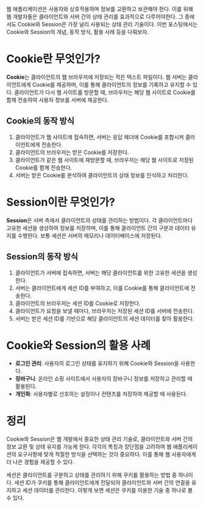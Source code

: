 웹 애플리케이션은 사용자와 상호작용하며 정보를 교환하고 보관해야 한다. 이를 위해 웹 개발자들은 클라이언트와 서버 간의 상태 관리를 효과적으로 다루어야한다. 그 중에서도 Cookie와 Session은 가장 널리 사용되는 상태 관리 기술이다. 이번 포스팅에서는 Cookie와 Session의 개념, 동작 방식, 활용 사례 등을 다뤄보자.

# Cookie란 무엇인가?

**Cookie**는 클라이언트의 웹 브라우저에 저장되는 작은 텍스트 파일이다. 웹 서버는 클라이언트에게 Cookie를 제공하며, 이를 통해 클라이언트의 정보를 기록하고 유지할 수 있다. 클라이언트가 다시 웹 사이트를 방문할 때, 브라우저는 해당 웹 사이트로 Cookie를 함께 전송하여 사용자 정보를 서버에 제공한다.

## Cookie의 동작 방식

1. 클라이언트가 웹 사이트에 접속하면, 서버는 응답 헤더에 Cookie를 포함시켜 클라이언트에게 전송한다.
2. 클라이언트의 브라우저는 받은 Cookie를 저장한다.
3. 클라이언트가 같은 웹 사이트에 재방문할 때, 브라우저는 해당 웹 사이트로 저장된 Cookie를 함께 전송한다.
4. 서버는 받은 Cookie를 분석하여 클라이언트의 상태 정보를 인식하고 처리한다.

# Session이란 무엇인가?

**Session**은 서버 측에서 클라이언트의 상태를 관리하는 방법이다. 각 클라이언트마다 고유한 세션을 생성하여 정보를 저장하며, 이를 통해 클라이언트 간의 구분과 데이터 유지를 수행한다. 보통 세션은 서버의 메모리나 데이터베이스에 저장된다.

## Session의 동작 방식

1. 클라이언트가 서버에 접속하면, 서버는 해당 클라이언트를 위한 고유한 세션을 생성한다.
2. 서버는 클라이언트에게 세션 ID를 부여하고, 이를 Cookie를 통해 클라이언트에 전송한다.
3. 클라이언트의 브라우저는 세션 ID를 Cookie로 저장한다.
4. 클라이언트가 요청을 보낼 때마다, 브라우저는 저장된 세션 ID를 서버에 전송한다.
5. 서버는 받은 세션 ID를 기반으로 해당 클라이언트의 세션 데이터를 찾아 활용한다.

# Cookie와 Session의 활용 사례

- **로그인 관리**: 사용자의 로그인 상태를 유지하기 위해 Cookie와 Session을 사용한다.
- **장바구니**: 온라인 쇼핑 사이트에서 사용자의 장바구니 정보를 저장하고 관리할 때 활용된다.
- **개인화**: 사용자별로 선호하는 설정이나 컨텐츠를 저장하여 제공할 때 사용된다.

# 정리

Cookie와 Session은 웹 개발에서 중요한 상태 관리 기술로, 클라이언트와 서버 간의 정보 교환 및 상태 유지를 가능케 한다. 각각의 특징과 장단점을 고려하여 웹 애플리케이션의 요구사항에 맞게 적절한 방식을 선택하는 것이 중요하다. 이를 통해 웹 사용자에게 더 나은 경험을 제공할 수 있다.

세션은 클라이언트를 구분하고 상태를 관리하기 위해 쿠키를 활용하는 방법 중 하나이다. 세션 ID가 쿠키를 통해 클라이언트에게 전달되어 클라이언트와 서버 간의 연결을 유지하고 세션 데이터를 관리한다. 이렇게 보면 세션은 쿠키를 이용한 기술 중 하나로 볼 수 있다.